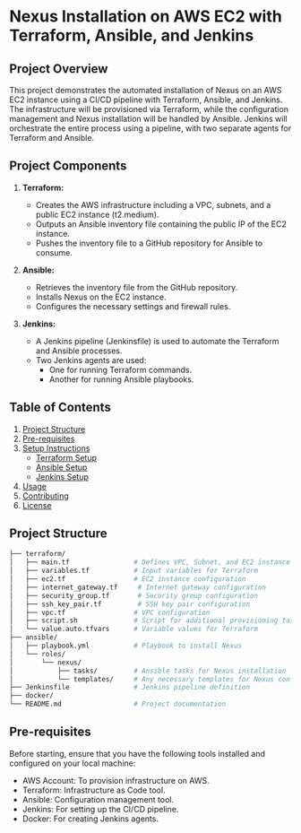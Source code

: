 # Nexus Installation on AWS EC2 with Terraform, Ansible, and Jenkins

## Project Overview

This project demonstrates the automated installation of Nexus on an AWS EC2 instance using a CI/CD pipeline with Terraform, Ansible, and Jenkins. The infrastructure will be provisioned via Terraform, while the configuration management and Nexus installation will be handled by Ansible. Jenkins will orchestrate the entire process using a pipeline, with two separate agents for Terraform and Ansible.

## Project Components

1. **Terraform:**
   - Creates the AWS infrastructure including a VPC, subnets, and a public EC2 instance (t2.medium).
   - Outputs an Ansible inventory file containing the public IP of the EC2 instance.
   - Pushes the inventory file to a GitHub repository for Ansible to consume.
   
2. **Ansible:**
   - Retrieves the inventory file from the GitHub repository.
   - Installs Nexus on the EC2 instance.
   - Configures the necessary settings and firewall rules.
   
3. **Jenkins:**
   - A Jenkins pipeline (Jenkinsfile) is used to automate the Terraform and Ansible processes.
   - Two Jenkins agents are used: 
     - One for running Terraform commands.
     - Another for running Ansible playbooks.

## Table of Contents

1. [Project Structure](#project-structure)
2. [Pre-requisites](#pre-requisites)
3. [Setup Instructions](#setup-instructions)
   - [Terraform Setup](#terraform-setup)
   - [Ansible Setup](#ansible-setup)
   - [Jenkins Setup](#jenkins-setup)
4. [Usage](#usage)
5. [Contributing](#contributing)
6. [License](#license)

## Project Structure

```bash
├── terraform/
│   ├── main.tf                # Defines VPC, Subnet, and EC2 instance
│   ├── variables.tf           # Input variables for Terraform
│   ├── ec2.tf                 # EC2 instance configuration
│   ├── internet_gateway.tf     # Internet gateway configuration
│   ├── security_group.tf       # Security group configuration
│   ├── ssh_key_pair.tf         # SSH key pair configuration
│   ├── vpc.tf                 # VPC configuration
│   ├── script.sh              # Script for additional provisioning tasks
│   └── value.auto.tfvars      # Variable values for Terraform
├── ansible/
│   ├── playbook.yml           # Playbook to install Nexus
│   └── roles/
│       └── nexus/
│           ├── tasks/         # Ansible tasks for Nexus installation
│           └── templates/     # Any necessary templates for Nexus configuration
├── Jenkinsfile                # Jenkins pipeline definition
├── docker/
└── README.md                  # Project documentation

```
## Pre-requisites

Before starting, ensure that you have the following tools installed and configured on your local machine:

- AWS Account: To provision infrastructure on AWS.
- Terraform: Infrastructure as Code tool.
- Ansible: Configuration management tool.
- Jenkins: For setting up the CI/CD pipeline.
- Docker: For creating Jenkins agents.
